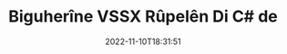 ---
############################# Static ############################
layout: "auto-gen-merger"
date: 2022-11-10T18:31:51
draft: false
otherformats: dotx epub html mht mhtml odp ods odt one otp ott pdf pps ppsx ppt pptx

############################# Head ############################
head_title: "Biguherîne û biguherîne VSSX Rûpelên di C# de"
head_description: "Bi karanîna API-ya yekkirina belgeyan, di nav pelek VSSX de di nav pelek C# de du rûpelan biguhezînin û biguhezînin."

############################# Header ############################
title: "Biguherîne VSSX Rûpelên Di C# de"
description: "Rûpelên VSSX bi çend rêzikên koda .NET biguherînin."
bg_image: "https://cms.admin.containerize.com/templates/aspose/App_Themes/V3/images/bg/header1.png"
bg_overlay: false
button:
    enable: true
    icon: "fas fa-arrow-down"
    label: "Daxistina Doza Belaş"
    link: "https://downloads.groupdocs.com/merger/net"

############################# SubMenu ############################
submenu:
    enable: true

    left:
        img_alt: "GroupDocs.Merger for .NET"
        image: "https://cms.admin.containerize.com/templates/groupdocs/images/product-logos/90x90-noborder/groupdocs-merger-net.png"
        product: "GroupDocs.Merger"
        platform: ".NET"

    middle:
        button:

            # button loop
            - link: "https://apireference.groupdocs.com/merger/net"
              text: "Çavkanî API"

            # button loop
            - link: "https://github.com/groupdocs-merger"
              text: "Nimûneyên Kodê"

            # button loop
            - link: "https://products.groupdocs.app/merger/family"
              text: "Demos Bijî"

            # button loop
            - link: "https://purchase.groupdocs.com/pricing/merger/net"
              text: "Pricing"

    right:
        link_download: "https://downloads.groupdocs.com/merger"
        link_learn: "https://docs.groupdocs.com/merger/net"
        link_buy: "https://purchase.groupdocs.com"

############################# About ############################
about:
    enable: true
    title: "Derbarê GroupDocs.Merger for .NET API"
    content: |
        [GroupDocs.Merger for .NET](/ku/merger/net/) çareseriyek hêsan pêşkêşî dike ku bi ewlehî di navbera cûrbecûr formên belgeyan de wekî PDF, Microsoft Office (Word, Excel, PowerPoint veqete) , OneNote), OpenDocument, HTML, wêne û gelekên din di nav sepanên .NET de. Bi lê zêdekirina tenê çend rêzikên kodê, çend operasyonên belgeyê yên wekî veguheztin, rakirin, zivirandin, guheztin, derxistin an guheztina arastekirina rûpelan di nav belgeyan de pêk bînin. Belgeyên ku API-ya yekbûyî di heman demê de pêşdîtina rûpelên belgeyê wekî wêneyek jî piştgirî dike da ku struktur, formatkirin û naverokê li ser rûpelê analîz bike.
        
        GroupDocs.Merger API ji bo çareseriyên pargîdanî vebijarkek rast e ku hewceyê taybetmendiyên guheztina rûpelê pelê ye. Van API-an li ser hemî pergalên xebitandinê û platformên sereke, tevî .NET Framework, .NET Standard, .NET Core, Mono, baş têne piştgirî kirin.

############################# Steps ############################
steps:
    enable: true
    title_left: "Di .NET de VSSX Rûpelên Pelan biguherînin"
    content_left: |
        [GroupDocs.Merger for .NET](/ku/merger/net/) ji pêşdebirên C# re hêsan dike ku bi pêkanîna çend gavên hêsan rûpelan di nav pelek VSSX de biguhezînin. .
        
        * **MoveOptions** bidin destpêkirin da ku hejmarên rûpelê ji bo danûstandinê diyar bikin.
        * Mînaka nû ya **Merger** biafirînin û rêça belgeya çavkaniyê wekî pîvanek çêker derbas bikin.
        * Gazî **SwapPages** bikin û hêmanên **SwapOptions** derbas bikin.
        * Gazî **Save** bikin û riya pelê diyar bikin da ku belgeya encam tomar bike.

    title_right: "Pêdiviyên Sîstemê"
    content_right: |
        GroupDocs.Merger for .NET API li ser hemî platform û pergalên xebitandinê yên sereke têne piştgirî kirin. Berî ku hûn koda jêrîn bicîh bikin, ji kerema xwe pê ewle bibin ku we şertên jêrîn li ser pergala we hatine saz kirin.

        * Pergalên Xebatê: Microsoft Windows, Linux, MacOS
        * Jîngehên Pêşketinê: Visual Studio, Xamarin, MonoDevelop
        * Çarçoveyên: .NET Framework, .NET Standard, .NET Core, Mono
        * Guhertoya herî dawî ya GroupDocs.Merger for .NET ji [NuGet](https://www.nuget.org/packages/groupdocs.merger) dakêşîne
         
    code: |
     {{% merger/additional-styles %}}
     {{< merger/code-merger title="Meriv çawa rûpelên pelê yên VSSX bi karanîna koda nimûneya C# veguhezîne">}}

        ```csharp    
        // Rûpelên pelan ên VSSX bi karanîna GroupDocs.Merger API-ê biguherînin
        int pageNumber1 = 6;
        int pageNumber2 = 1;

        // Dersa SwapOptions bidin destpêkirin da ku hejmarên rûpelê ji bo guheztinê diyar bikin
        SwapOptions swapOptions = new SwapOptions(pageNumber2, pageNumber1);

        // Bi belgeya têketina VSSX Yekbûnek yekser
        using (Merger merger = new Merger("input.vssx"))
          {
            // Gazî rêbaza SwapPages bikin û tiştê SwapOptions jê re derbas bikin
            merger.SwapPages(swapOptions);
    
            // Gazî rêbaza Save bikin û riya pelê ya xwestî derbas bikin da ku belgeya derketinê hilînin
            merger.Save("output.vssx");
          }
        ```
     {{< /merger/code-merger >}}

############################# Demos ############################
demos:
    enable: true
    title: "Demokên Zindî - Biguherîne VSSX Rûpelên Serhêl"
    content: |
       Bi serdana malpera [GroupDocs.Merger Live Demos](https://products.groupdocs.app/splitter/swap-pages/vssx) niha rûpelên pelê yên VSSX biguherînin.
       Demoya zindî xwedî feydeyên jêrîn e.
        
############################# About Formats ############################
about_formats:
    enable: true

############################# More Formats ############################
more_formats:
    enable: true
    title: "Rûpelên Formên Pelên Din Biguherînin"
    content: |
        .NET belgeyên API-ê ji bo formatên pelan û wêneyan yek dibin û vediqetînin. Li gorî ku li jêr hatî destnîşan kirin hin formatên pelê yên populer biguhezînin.

############################# Back to top ###############################
back_to_top:
    enable: true
---